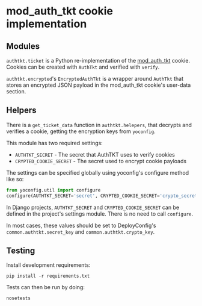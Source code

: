 # mod_auth_tkt cookie implementation

## Modules

`authtkt.ticket` is a Python re-implementation of the [mod_auth_tkt][]
cookie. Cookies can be created with `AuthTkt` and verified with
`verify`.

[mod_auth_tkt]: http://www.openfusion.com.au/labs/mod_auth_tkt/

`authtkt.encrypted`'s `EncryptedAuthTkt` is a wrapper around `AuthTkt`
that stores an encrypted JSON payload in the mod_auth_tkt cookie's
user-data section.

## Helpers

There is a `get_ticket_data` function in `authtkt.helepers`, that
decrypts and verifies a cookie, getting the encryption keys from
`yoconfig`.

This module has two required settings:

* `AUTHTKT_SECRET` - The secret that AuthTKT uses to verify cookies
* `CRYPTED_COOKIE_SECRET` - The secret used to encrypt cookie payloads

The settings can be specified globally using yoconfig's configure method
like so:

```python
from yoconfig.util import configure
configure(AUTHTKT_SECRET='secret', CRYPTED_COOKIE_SECRET='crypto_secret')
```

In Django projects, `AUTHTKT_SECRET` and `CRYPTED_COOKIE_SECRET` can be
defined in the project's settings module. There is no need to call
`configure`.

In most cases, these values should be set to DeployConfig's
`common.authtkt.secret_key` and `common.authtkt.crypto_key`.

## Testing

Install development requirements:

    pip install -r requirements.txt

Tests can then be run by doing:

    nosetests
